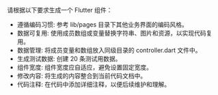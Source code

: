 请根据以下要求生成一个 Flutter 组件：

- 遵循编码习惯: 参考 lib/pages 目录下其他业务界面的编码风格。
- 数据可复用: 使用成员数组或变量替换字符串、图片和资源，以实现代码复用。
- 数据管理: 将成员变量和数组放入同级目录的 controller.dart 文件中。
- 生成测试数据: 创建 20 条测试用数据。
- 组件宽度: 组件宽度应自适应，避免设置固定宽度。
- 修改内容: 将生成的内容整合到当前代码文档中。
- 代码注释: 在代码中添加详细注释，以便后续维护和理解。

